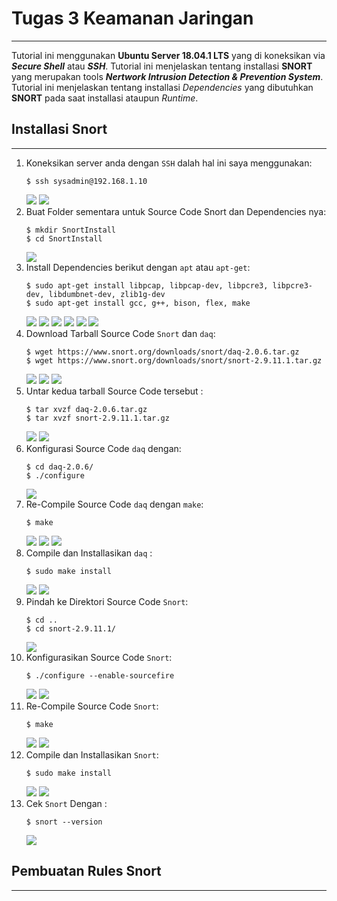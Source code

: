 # Tugas 3 Keamanan Jaringan 
---
Tutorial ini menggunakan **Ubuntu Server 18.04.1 LTS** yang di koneksikan via _**Secure Shell**_ atau _**SSH**_.
Tutorial ini menjelaskan tentang installasi **SNORT** yang merupakan tools _**Nertwork Intrusion Detection & Prevention System**_.
Tutorial ini menjelaskan tentang installasi _Dependencies_ yang dibutuhkan **SNORT** pada saat installasi ataupun _Runtime_.

## Installasi Snort
---
1. Koneksikan server anda dengan `SSH` dalah hal ini saya menggunakan:
    ```
    $ ssh sysadmin@192.168.1.10
    ```
    ![](https://raw.githubusercontent.com/wowotek/Kuliah/master/Semester%204/Kamdat/Tugas%203/1.0.png)
    ![](https://raw.githubusercontent.com/wowotek/Kuliah/master/Semester%204/Kamdat/Tugas%203/2.0.png)
2. Buat Folder sementara untuk Source Code Snort dan Dependencies nya:
    ```
    $ mkdir SnortInstall
    $ cd SnortInstall
    ```
    ![](https://raw.githubusercontent.com/wowotek/Kuliah/master/Semester%204/Kamdat/Tugas%203/3.0.png)
3. Install Dependencies berikut dengan `apt` atau `apt-get`:
    ```
    $ sudo apt-get install libpcap, libpcap-dev, libpcre3, libpcre3-dev, libdumbnet-dev, zlib1g-dev
    $ sudo apt-get install gcc, g++, bison, flex, make
    ```
    ![](https://raw.githubusercontent.com/wowotek/Kuliah/master/Semester%204/Kamdat/Tugas%203/4.2.png)
    ![](https://raw.githubusercontent.com/wowotek/Kuliah/master/Semester%204/Kamdat/Tugas%203/4.3.png)
    ![](https://raw.githubusercontent.com/wowotek/Kuliah/master/Semester%204/Kamdat/Tugas%203/4.4.png)
    ![](https://raw.githubusercontent.com/wowotek/Kuliah/master/Semester%204/Kamdat/Tugas%203/4.5.png)
    ![](https://raw.githubusercontent.com/wowotek/Kuliah/master/Semester%204/Kamdat/Tugas%203/4.1.png)
    ![](https://raw.githubusercontent.com/wowotek/Kuliah/master/Semester%204/Kamdat/Tugas%203/4.0.png)
4. Download Tarball Source Code `Snort` dan `daq`:
    ```
    $ wget https://www.snort.org/downloads/snort/daq-2.0.6.tar.gz
    $ wget https://www.snort.org/downloads/snort/snort-2.9.11.1.tar.gz
    ```
    ![](https://raw.githubusercontent.com/wowotek/Kuliah/master/Semester%204/Kamdat/Tugas%203/5.0.png)
    ![](https://raw.githubusercontent.com/wowotek/Kuliah/master/Semester%204/Kamdat/Tugas%203/5.1.png)
    ![](https://raw.githubusercontent.com/wowotek/Kuliah/master/Semester%204/Kamdat/Tugas%203/5.2.png)
5. Untar kedua tarball Source Code tersebut :
    ```
    $ tar xvzf daq-2.0.6.tar.gz
    $ tar xvzf snort-2.9.11.1.tar.gz
    ```
    ![](https://raw.githubusercontent.com/wowotek/Kuliah/master/Semester%204/Kamdat/Tugas%203/6.0.png)
    ![](https://raw.githubusercontent.com/wowotek/Kuliah/master/Semester%204/Kamdat/Tugas%203/6.1.png)
6. Konfigurasi Source Code `daq` dengan:
    ```
    $ cd daq-2.0.6/
    $ ./configure
    ```
    ![](https://raw.githubusercontent.com/wowotek/Kuliah/master/Semester%204/Kamdat/Tugas%203/7.0.png)
7. Re-Compile Source Code `daq` dengan `make`:
    ```
    $ make
    ```
    ![](https://raw.githubusercontent.com/wowotek/Kuliah/master/Semester%204/Kamdat/Tugas%203/8.0.png)
    ![](https://raw.githubusercontent.com/wowotek/Kuliah/master/Semester%204/Kamdat/Tugas%203/8.1.png)
    ![](https://raw.githubusercontent.com/wowotek/Kuliah/master/Semester%204/Kamdat/Tugas%203/8.2.png)
8. Compile dan Installasikan `daq` :
    ```
    $ sudo make install
    ```
    ![](https://raw.githubusercontent.com/wowotek/Kuliah/master/Semester%204/Kamdat/Tugas%203/9.0.png)
    ![](https://raw.githubusercontent.com/wowotek/Kuliah/master/Semester%204/Kamdat/Tugas%203/9.1.png)
9. Pindah ke Direktori Source Code `Snort`:
    ```
    $ cd ..
    $ cd snort-2.9.11.1/
    ```
    ![](https://raw.githubusercontent.com/wowotek/Kuliah/master/Semester%204/Kamdat/Tugas%203/10.png)
10. Konfigurasikan Source Code `Snort`:
    ```
    $ ./configure --enable-sourcefire
    ```
    ![](https://raw.githubusercontent.com/wowotek/Kuliah/master/Semester%204/Kamdat/Tugas%203/11.0.png)
    ![](https://raw.githubusercontent.com/wowotek/Kuliah/master/Semester%204/Kamdat/Tugas%203/11.1.png)
11. Re-Compile Source Code `Snort`:
    ```
    $ make
    ```
    ![](https://raw.githubusercontent.com/wowotek/Kuliah/master/Semester%204/Kamdat/Tugas%203/12.0.png)
    ![](https://raw.githubusercontent.com/wowotek/Kuliah/master/Semester%204/Kamdat/Tugas%203/12.1.png)
12. Compile dan Installasikan `Snort`:
    ```
    $ sudo make install
    ```
    ![](https://raw.githubusercontent.com/wowotek/Kuliah/master/Semester%204/Kamdat/Tugas%203/13.0.png)
    ![](https://raw.githubusercontent.com/wowotek/Kuliah/master/Semester%204/Kamdat/Tugas%203/13.1.png)
13. Cek `Snort` Dengan :
    ```
    $ snort --version
    ```
    ![](https://raw.githubusercontent.com/wowotek/Kuliah/master/Semester%204/Kamdat/Tugas%203/FinalSnortVersion.png)
## Pembuatan Rules Snort
---
